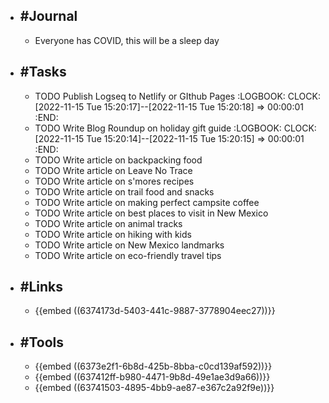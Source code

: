 - ## #Journal
	- Everyone has COVID, this will be a sleep day
- ## #Tasks
	- TODO Publish Logseq to Netlify or GIthub Pages
	  :LOGBOOK:
	  CLOCK: [2022-11-15 Tue 15:20:17]--[2022-11-15 Tue 15:20:18] =>  00:00:01
	  :END:
	- TODO Write Blog Roundup on holiday gift guide
	  :LOGBOOK:
	  CLOCK: [2022-11-15 Tue 15:20:14]--[2022-11-15 Tue 15:20:15] =>  00:00:01
	  :END:
	- TODO Write article on backpacking food
	- TODO Write article on Leave No Trace
	- TODO Write article on s'mores recipes
	- TODO Write article on trail food and snacks
	- TODO Write article on making perfect campsite coffee
	- TODO Write article on best places to visit in New Mexico
	- TODO Write article on animal tracks
	- TODO Write article on hiking with kids
	- TODO Write article on New Mexico landmarks
	- TODO Write article on eco-friendly travel tips
- ## #Links
	- {{embed ((6374173d-5403-441c-9887-3778904eec27))}}
- ## #Tools
	- {{embed ((6373e2f1-6b8d-425b-8bba-c0cd139af592))}}
	- {{embed ((637412ff-b980-4471-9b8d-49e1ae3d9a66))}}
	- {{embed ((63741503-4895-4bb9-ae87-e367c2a92f9e))}}